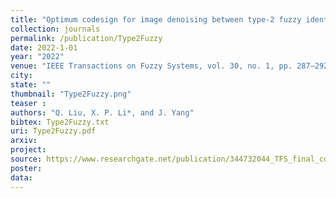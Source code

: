 ```yaml
---
title: "Optimum codesign for image denoising between type-2 fuzzy identifier and matrix completion denoiser"
collection: journals
permalink: /publication/Type2Fuzzy
date: 2022-1-01
year: "2022"
venue: "IEEE Transactions on Fuzzy Systems, vol. 30, no. 1, pp. 287–292 Jan."
city: 
state: ""
thumbnail: "Type2Fuzzy.png"
teaser : 
authors: "Q. Liu, X. P. Li*, and J. Yang"
bibtex: Type2Fuzzy.txt
uri: Type2Fuzzy.pdf
arxiv: 
project: 
source: https://www.researchgate.net/publication/344732044_TFS_final_codezip
poster: 
data:
---
```

